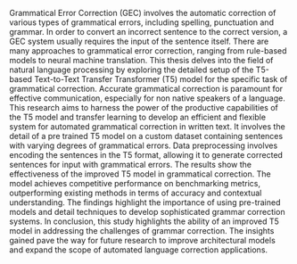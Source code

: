 Grammatical Error Correction (GEC) involves the automatic correction of various types of grammatical errors, including spelling, punctuation and grammar. In order to convert an incorrect sentence to the correct version, a GEC system usually requires the input of the sentence itself. There are many approaches to grammatical error correction, ranging from rule-based models to neural machine translation. This thesis delves into the field of natural language processing by exploring the detailed setup of the T5-based Text-to-Text Transfer Transformer (T5) model for the specific task of grammatical correction. Accurate grammatical correction is paramount for effective communication, especially for non native speakers of a language. This research aims to harness the power of the productive capabilities of the T5 model and transfer learning to develop an efficient and flexible system for automated grammatical correction in written text. It involves the detail of a pre trained T5 model on a custom dataset containing sentences with varying degrees of grammatical errors. Data preprocessing involves encoding the sentences in the T5 format, allowing it to generate corrected sentences for input with grammatical errors. The results show the effectiveness of the improved T5 model in grammatical correction. The model achieves competitive performance on benchmarking metrics, outperforming existing methods in terms of accuracy and contextual understanding. The findings highlight the importance of using pre-trained models and detail techniques to develop sophisticated grammar correction systems. In conclusion, this study highlights the ability of an improved T5 model in addressing the challenges of grammar correction. The insights gained pave the way for future research to improve architectural models and expand the scope of automated language correction applications.
